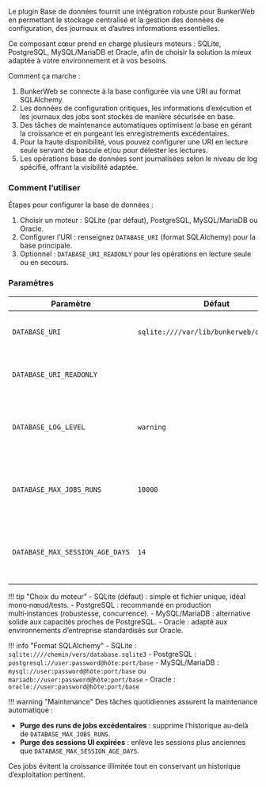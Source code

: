 Le plugin Base de données fournit une intégration robuste pour BunkerWeb en permettant le stockage centralisé et la gestion des données de configuration, des journaux et d’autres informations essentielles.

Ce composant cœur prend en charge plusieurs moteurs : SQLite, PostgreSQL, MySQL/MariaDB et Oracle, afin de choisir la solution la mieux adaptée à votre environnement et à vos besoins.

Comment ça marche :

1. BunkerWeb se connecte à la base configurée via une URI au format SQLAlchemy.
2. Les données de configuration critiques, les informations d’exécution et les journaux des jobs sont stockés de manière sécurisée en base.
3. Des tâches de maintenance automatiques optimisent la base en gérant la croissance et en purgeant les enregistrements excédentaires.
4. Pour la haute disponibilité, vous pouvez configurer une URI en lecture seule servant de bascule et/ou pour délester les lectures.
5. Les opérations base de données sont journalisées selon le niveau de log spécifié, offrant la visibilité adaptée.

### Comment l’utiliser

Étapes pour configurer la base de données :

1. Choisir un moteur : SQLite (par défaut), PostgreSQL, MySQL/MariaDB ou Oracle.
2. Configurer l’URI : renseignez `DATABASE_URI` (format SQLAlchemy) pour la base principale.
3. Optionnel : `DATABASE_URI_READONLY` pour les opérations en lecture seule ou en secours.

### Paramètres

| Paramètre                       | Défaut                                    | Contexte | Multiple | Description                                                                    |
| ------------------------------- | ----------------------------------------- | -------- | -------- | ------------------------------------------------------------------------------ |
| `DATABASE_URI`                  | `sqlite:////var/lib/bunkerweb/db.sqlite3` | global   | non      | URI principale de connexion (format SQLAlchemy).                               |
| `DATABASE_URI_READONLY`         |                                           | global   | non      | URI optionnelle en lecture seule (offload/HA).                                 |
| `DATABASE_LOG_LEVEL`            | `warning`                                 | global   | non      | Niveau de verbosité des logs DB : `debug`, `info`, `warn`, `warning`, `error`. |
| `DATABASE_MAX_JOBS_RUNS`        | `10000`                                   | global   | non      | Nombre max d’entrées de runs de jobs conservées avant purge automatique.       |
| `DATABASE_MAX_SESSION_AGE_DAYS` | `14`                                      | global   | non      | Durée max de conservation des sessions UI (en jours) avant purge automatique.  |

!!! tip "Choix du moteur" - SQLite (défaut) : simple et fichier unique, idéal mono‑nœud/tests. - PostgreSQL : recommandé en production multi‑instances (robustesse, concurrence). - MySQL/MariaDB : alternative solide aux capacités proches de PostgreSQL. - Oracle : adapté aux environnements d’entreprise standardisés sur Oracle.

!!! info "Format SQLAlchemy" - SQLite : `sqlite:////chemin/vers/database.sqlite3` - PostgreSQL : `postgresql://user:password@hôte:port/base` - MySQL/MariaDB : `mysql://user:password@hôte:port/base` ou `mariadb://user:password@hôte:port/base` - Oracle : `oracle://user:password@hôte:port/base`

!!! warning "Maintenance"
Des tâches quotidiennes assurent la maintenance automatique :

- **Purge des runs de jobs excédentaires** : supprime l’historique au-delà de `DATABASE_MAX_JOBS_RUNS`.
- **Purge des sessions UI expirées** : enlève les sessions plus anciennes que `DATABASE_MAX_SESSION_AGE_DAYS`.

Ces jobs évitent la croissance illimitée tout en conservant un historique d’exploitation pertinent.
